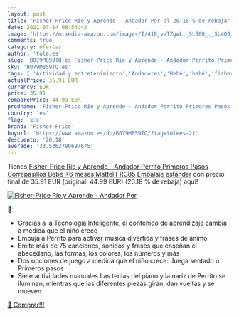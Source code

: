```yaml
---
layout: post
title: 'Fisher-Price Ríe y Aprende - Andador Per al 20.18 % de rebaja'
date: 2021-07-14 08:54:42
image: 'https://m.media-amazon.com/images/I/410jvaTZgwL._SL500_._SL400_.jpg'
comments: true
category: ofertas
author: 'tole.es'
slug: 'B079M859TQ-es Fisher-Price Ríe y Aprende - Andador Perrito Primeros...'
sku: 'B079M859TQ-es'
tags: [ 'Actividad y entretenimiento','Andadores','Bebé','bebé','fisher-price', ]
actualPrice: 35.91 EUR
currency: EUR
price: 35.91
comparePrice: 44.99 EUR
prodname: 'Fisher-Price Ríe y Aprende - Andador Perrito Primeros Pasos  Correpasillos Bebé +6 meses  Mattel FRC85   Embalaje estándar'
country: 'es'
flag: '🇪🇸'
brand: 'Fisher-Price'
buyurl: 'https://www.amazon.es/dp/B079M859TQ/?tag=tolees-21'
descuento: '20.18'
average: '33.5362790697675'
---
```


Tienes [Fisher-Price Ríe y Aprende - Andador Perrito Primeros Pasos  Correpasillos Bebé +6 meses  Mattel FRC85   Embalaje estándar](https://www.amazon.es/dp/B079M859TQ/?tag=tolees-21) con precio final de  35.91 EUR (original: 44.99 EUR) (20.18 %  de rebaja) aqui!

[![Fisher-Price Ríe y Aprende - Andador Per](https://m.media-amazon.com/images/I/410jvaTZgwL._SL500_._SL400_.jpg)](https://www.amazon.es/dp/B079M859TQ/?tag=tolees-21)

🔎:

- Gracias a la Tecnología Inteligente, el contenido de aprendizaje cambia a medida que el niño crece
- Empuja a Perrito para activar música divertida y frases de ánimo
- Emite más de 75 canciones, sonidos y frases que enseñan el abecedario, las formas, los colores, los números y más
- Dos opciones de juego a medida que el niño crece: Juega sentado o Primeros pasos
- Siete actividades manuales Las teclas del piano y la nariz de Perrito se iluminan, mientras que las diferentes piezas giran, dan vueltas y se mueven

[🛒 Comprar!!!](https://www.amazon.es/dp/B079M859TQ/?tag=tolees-21)
